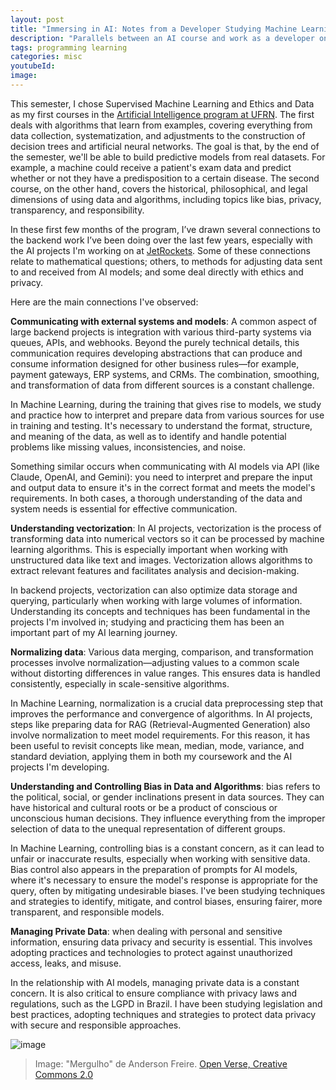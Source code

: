 ```yaml
---
layout: post
title: "Immersing in AI: Notes from a Developer Studying Machine Learning, Ethics and Data"
description: "Parallels between an AI course and work as a developer on AI projects"
tags: programming learning
categories: misc
youtubeId:
image:
---
```


This semester, I chose Supervised Machine Learning and Ethics and Data as my first courses in the [Artificial Intelligence program at UFRN](https://pes.imd.ufrn.br/pes/index). The first deals with algorithms that learn from examples, covering everything from data collection, systematization, and adjustments to the construction of decision trees and artificial neural networks. The goal is that, by the end of the semester, we'll be able to build predictive models from real datasets. For example, a machine could receive a patient's exam data and predict whether or not they have a predisposition to a certain disease. The second course, on the other hand, covers the historical, philosophical, and legal dimensions of using data and algorithms, including topics like bias, privacy, transparency, and responsibility.

In these first few months of the program, I’ve drawn several connections to the backend work I’ve been doing over the last few years, especially with the AI projects I'm working on at [JetRockets](https://www.linkedin.com/company/jetrockets/). Some of these connections relate to mathematical questions; others, to methods for adjusting data sent to and received from AI models; and some deal directly with ethics and privacy.

Here are the main connections I've observed:

**Communicating with external systems and models**: A common aspect of large backend projects is integration with various third-party systems via queues, APIs, and webhooks. Beyond the purely technical details, this communication requires developing abstractions that can produce and consume information designed for other business rules—for example, payment gateways, ERP systems, and CRMs. The combination, smoothing, and transformation of data from different sources is a constant challenge.

In Machine Learning, during the training that gives rise to models, we study and practice how to interpret and prepare data from various sources for use in training and testing. It's necessary to understand the format, structure, and meaning of the data, as well as to identify and handle potential problems like missing values, inconsistencies, and noise.

Something similar occurs when communicating with AI models via API (like Claude, OpenAI, and Gemini): you need to interpret and prepare the input and output data to ensure it's in the correct format and meets the model's requirements. In both cases, a thorough understanding of the data and system needs is essential for effective communication.

**Understanding vectorization**: In AI projects, vectorization is the process of transforming data into numerical vectors so it can be processed by machine learning algorithms. This is especially important when working with unstructured data like text and images. Vectorization allows algorithms to extract relevant features and facilitates analysis and decision-making.

In backend projects, vectorization can also optimize data storage and querying, particularly when working with large volumes of information. Understanding its concepts and techniques has been fundamental in the projects I'm involved in; studying and practicing them has been an important part of my AI learning journey.

**Normalizing data**: Various data merging, comparison, and transformation processes involve normalization—adjusting values to a common scale without distorting differences in value ranges. This ensures data is handled consistently, especially in scale-sensitive algorithms.

In Machine Learning, normalization is a crucial data preprocessing step that improves the performance and convergence of algorithms. In AI projects, steps like preparing data for RAG (Retrieval-Augmented Generation) also involve normalization to meet model requirements. For this reason, it has been useful to revisit concepts like mean, median, mode, variance, and standard deviation, applying them in both my coursework and the AI projects I'm developing.

**Understanding and Controlling Bias in Data and Algorithms**: bias refers to the political, social, or gender inclinations present in data sources. They can have historical and cultural roots or be a product of conscious or unconscious human decisions. They influence everything from the improper selection of data to the unequal representation of different groups.

In Machine Learning, controlling bias is a constant concern, as it can lead to unfair or inaccurate results, especially when working with sensitive data. Bias control also appears in the preparation of prompts for AI models, where it's necessary to ensure the model's response is appropriate for the query, often by mitigating undesirable biases. I've been studying techniques and strategies to identify, mitigate, and control biases, ensuring fairer, more transparent, and responsible models.

**Managing Private Data**: when dealing with personal and sensitive information, ensuring data privacy and security is essential. This involves adopting practices and technologies to protect against unauthorized access, leaks, and misuse.

In the relationship with AI models, managing private data is a constant concern. It is also critical to ensure compliance with privacy laws and regulations, such as the LGPD in Brazil. I have been studying legislation and best practices, adopting techniques and strategies to protect data privacy with secure and responsible approaches.

![image](https://github.com/0jonjo/0jonjo.github.io/assets/64807181/9364065b-f8c8-489c-a2e3-55bff1acd8c1)
>Image: "Mergulho" de Anderson Freire. [Open Verse, Creative Commons 2.0](hhttps://openverse.org/image/b952887f-8c48-4bb7-a5b6-e9ea9f97a00d)
